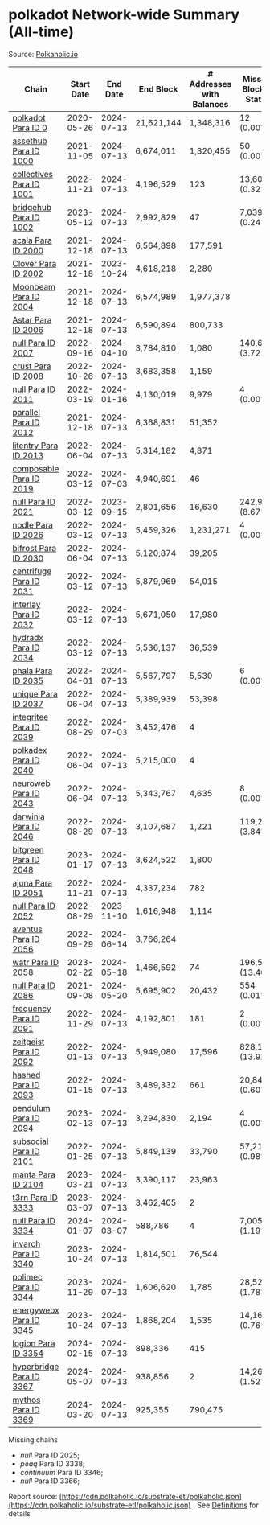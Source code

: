 # polkadot Network-wide Summary (All-time)

Source: [Polkaholic.io](https://polkaholic.io)


| Chain            | Start Date | End Date | End Block | # Addresses with Balances | Missing Blocks / Status |
| ---------------- | ---------- | ---------| --------- | ------------------------- | ----------------------- |
| [polkadot Para ID 0](/polkadot/0-polkadot) | 2020-05-26 | 2024-07-13 | 21,621,144 |  1,348,316 | 12 (0.00%)  |
| [assethub Para ID 1000](/polkadot/1000-assethub) | 2021-11-05 | 2024-07-13 | 6,674,011 |  1,320,455 | 50 (0.00%)  |
| [collectives Para ID 1001](/polkadot/1001-collectives) | 2022-11-21 | 2024-07-13 | 4,196,529 |  123 | 13,601 (0.32%)  |
| [bridgehub Para ID 1002](/polkadot/1002-bridgehub) | 2023-05-12 | 2024-07-13 | 2,992,829 |  47 | 7,039 (0.24%)  |
| [acala Para ID 2000](/polkadot/2000-acala) | 2021-12-18 | 2024-07-13 | 6,564,898 |  177,591 |    |
| [Clover Para ID 2002](/polkadot/2002-clover) | 2021-12-18 | 2023-10-24 | 4,618,218 |  2,280 |    |
| [Moonbeam Para ID 2004](/polkadot/2004-moonbeam) | 2021-12-18 | 2024-07-13 | 6,574,989 |  1,977,378 |    |
| [Astar Para ID 2006](/polkadot/2006-astar) | 2021-12-18 | 2024-07-13 | 6,590,894 |  800,733 |    |
| [null Para ID 2007](/polkadot/2007-kapex) | 2022-09-16 | 2024-04-10 | 3,784,810 |  1,080 | 140,668 (3.72%)  |
| [crust Para ID 2008](/polkadot/2008-crust) | 2022-10-26 | 2024-07-13 | 3,683,358 |  1,159 |    |
| [null Para ID 2011](/polkadot/2011-equilibrium) | 2022-03-19 | 2024-01-16 | 4,130,019 |  9,979 | 4 (0.00%)  |
| [parallel Para ID 2012](/polkadot/2012-parallel) | 2021-12-18 | 2024-07-13 | 6,368,831 |  51,352 |    |
| [litentry Para ID 2013](/polkadot/2013-litentry) | 2022-06-04 | 2024-07-13 | 5,314,182 |  4,871 |    |
| [composable Para ID 2019](/polkadot/2019-composable) | 2022-03-12 | 2024-07-03 | 4,940,691 |  46 |    |
| [null Para ID 2021](/polkadot/2021-efinity) | 2022-03-12 | 2023-09-15 | 2,801,656 |  16,630 | 242,949 (8.67%)  |
| [nodle Para ID 2026](/polkadot/2026-nodle) | 2022-03-12 | 2024-07-13 | 5,459,326 |  1,231,271 | 4 (0.00%)  |
| [bifrost Para ID 2030](/polkadot/2030-bifrost) | 2022-06-04 | 2024-07-13 | 5,120,874 |  39,205 |    |
| [centrifuge Para ID 2031](/polkadot/2031-centrifuge) | 2022-03-12 | 2024-07-13 | 5,879,969 |  54,015 |    |
| [interlay Para ID 2032](/polkadot/2032-interlay) | 2022-03-12 | 2024-07-13 | 5,671,050 |  17,980 |    |
| [hydradx Para ID 2034](/polkadot/2034-hydradx) | 2022-03-12 | 2024-07-13 | 5,536,137 |  36,539 |    |
| [phala Para ID 2035](/polkadot/2035-phala) | 2022-04-01 | 2024-07-13 | 5,567,797 |  5,530 | 6 (0.00%)  |
| [unique Para ID 2037](/polkadot/2037-unique) | 2022-06-04 | 2024-07-13 | 5,389,939 |  53,398 |    |
| [integritee Para ID 2039](/polkadot/2039-integritee) | 2022-08-29 | 2024-07-03 | 3,452,476 |  4 |    |
| [polkadex Para ID 2040](/polkadot/2040-polkadex) | 2022-06-04 | 2024-07-13 | 5,215,000 |  4 |    |
| [neuroweb Para ID 2043](/polkadot/2043-neuroweb) | 2022-06-04 | 2024-07-13 | 5,343,767 |  4,635 | 8 (0.00%)  |
| [darwinia Para ID 2046](/polkadot/2046-darwinia) | 2022-08-29 | 2024-07-13 | 3,107,687 |  1,221 | 119,220 (3.84%)  |
| [bitgreen Para ID 2048](/polkadot/2048-bitgreen) | 2023-01-17 | 2024-07-13 | 3,624,522 |  1,800 |    |
| [ajuna Para ID 2051](/polkadot/2051-ajuna) | 2022-11-21 | 2024-07-13 | 4,337,234 |  782 |    |
| [null Para ID 2052](/polkadot/2052-polkadot-parathread-2052) | 2022-08-29 | 2023-11-10 | 1,616,948 |  1,114 |    |
| [aventus Para ID 2056](/polkadot/2056-aventus) | 2022-09-29 | 2024-06-14 | 3,766,264 |   |    |
| [watr Para ID 2058](/polkadot/2058-watr) | 2023-02-22 | 2024-05-18 | 1,466,592 |  74 | 196,567 (13.40%)  |
| [null Para ID 2086](/polkadot/2086-kilt) | 2021-09-08 | 2024-05-20 | 5,695,902 |  20,432 | 554 (0.01%)  |
| [frequency Para ID 2091](/polkadot/2091-frequency) | 2022-11-29 | 2024-07-13 | 4,192,801 |  181 | 2 (0.00%)  |
| [zeitgeist Para ID 2092](/polkadot/2092-zeitgeist) | 2022-01-13 | 2024-07-13 | 5,949,080 |  17,596 | 828,192 (13.92%)  |
| [hashed Para ID 2093](/polkadot/2093-hashed) | 2022-01-15 | 2024-07-13 | 3,489,332 |  661 | 20,847 (0.60%)  |
| [pendulum Para ID 2094](/polkadot/2094-pendulum) | 2023-02-13 | 2024-07-13 | 3,294,830 |  2,194 | 4 (0.00%)  |
| [subsocial Para ID 2101](/polkadot/2101-subsocial) | 2022-01-25 | 2024-07-13 | 5,849,139 |  33,790 | 57,214 (0.98%)  |
| [manta Para ID 2104](/polkadot/2104-manta) | 2023-03-21 | 2024-07-13 | 3,390,117 |  23,963 |    |
| [t3rn Para ID 3333](/polkadot/3333-t3rn) | 2023-03-07 | 2024-07-13 | 3,462,405 |  2 |    |
| [null Para ID 3334](/polkadot/3334-polkadot-parathread-3334) | 2024-01-07 | 2024-03-07 | 588,786 |  4 | 7,005 (1.19%)  |
| [invarch Para ID 3340](/polkadot/3340-invarch) | 2023-10-24 | 2024-07-13 | 1,814,501 |  76,544 |    |
| [polimec Para ID 3344](/polkadot/3344-polimec) | 2023-11-29 | 2024-07-13 | 1,606,620 |  1,785 | 28,527 (1.78%)  |
| [energywebx Para ID 3345](/polkadot/3345-energywebx) | 2023-10-24 | 2024-07-13 | 1,868,204 |  1,535 | 14,163 (0.76%)  |
| [logion Para ID 3354](/polkadot/3354-logion) | 2024-02-15 | 2024-07-13 | 898,336 |  415 |    |
| [hyperbridge Para ID 3367](/polkadot/3367-hyperbridge) | 2024-05-07 | 2024-07-13 | 938,856 |  2 | 14,262 (1.52%)  |
| [mythos Para ID 3369](/polkadot/3369-mythos) | 2024-03-20 | 2024-07-13 | 925,355 |  790,475 |    |

Missing chains


* *null* Para ID 2025; 
* *peaq* Para ID 3338; 
* *continuum* Para ID 3346; 
* *null* Para ID 3366; 

Report source: [https://cdn.polkaholic.io/substrate-etl/polkaholic.json](https://cdn.polkaholic.io/substrate-etl/polkaholic.json) | See [Definitions](/DEFINITIONS.md) for details
